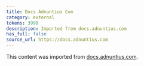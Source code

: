 ```yaml
---
title: Docs Adnuntius Com
category: external
tokens: 3990
description: Imported from docs.adnuntius.com
has_full: false
source_url: https://docs.adnuntius.com
---
```


This content was imported from [docs.adnuntius.com](https://docs.adnuntius.com).
